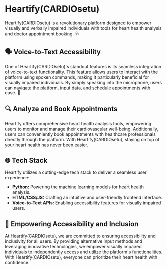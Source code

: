 #  Heartify(CARDIOsetu) 

Heartify(CARDIOsetu) is a revolutionary platform designed to empower visually and verbally impaired individuals with tools for heart health analysis and doctor appointment booking. 🩺

## 🗣️ Voice-to-Text Accessibility

One of Heartify(CARDIOsetu)'s standout features is its seamless integration of voice-to-text functionality. This feature allows users to interact with the platform using spoken commands, making it particularly beneficial for visually impaired individuals. By simply speaking into the microphone, users can navigate the platform, input data, and schedule appointments with ease. 🎤

## 🔍 Analyze and Book Appointments

Heartify offers comprehensive heart health analysis tools, empowering users to monitor and manage their cardiovascular well-being. Additionally, users can conveniently book appointments with healthcare professionals directly through the platform. With Heartify(CARDIOsetu), staying on top of your heart health has never been easier. 

## 🌐 Tech Stack

Heartify utilizes a cutting-edge tech stack to deliver a seamless user experience:

- **Python:** Powering the machine learning models for heart health analysis.
- **HTML/CSS/JS:** Crafting an intuitive and user-friendly frontend interface.
- **Voice-to-Text APIs:** Enabling accessibility features for visually impaired users.

## 🚀 Empowering Accessibility and Inclusion

At Heartify(CARDIOsetu), we are committed to ensuring accessibility and inclusivity for all users. By providing alternative input methods and leveraging innovative technologies, we empower visually impaired individuals to independently access and utilize the platform's functionalities. With Heartify(CARDIOsetu), everyone can prioritize their heart health with confidence. 



